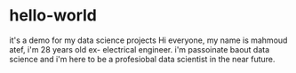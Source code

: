 # hello-world
it's a demo for my data science projects 
Hi everyone,
my name is mahmoud atef, i'm 28 years old ex- electrical engineer. i'm passoinate baout data science and i'm here to be a profesiobal data scientist in the near future. 
